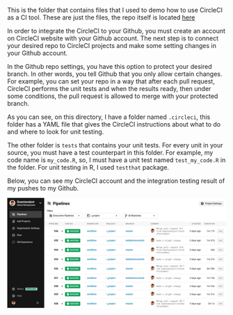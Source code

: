 This is the folder that contains files that I used to demo how to use CircleCI as a CI tool. These are just the files, the repo itself is located [here](github.com/Quantanalyst/r_project)

In order to integrate the CircleCI to your Github, you must create an account on CircleCI website with your Github account. The next step is to connect your desired repo to CircleCI projects and make some setting changes in your Github account. 

In the Github repo settings, you have this option to protect your desired branch. In other words, you tell Github that you only allow certain changes. For example, you can set your repo in a way that after each pull request, CircleCI performs the unit tests and when the results ready, then under some conditions, the pull request is allowed to merge with your protected branch. 

As you can see, on this directory, I have a folder named ```.circleci```, this folder has a YAML file that gives the CircleCI instructions about what to do and where to look for unit testing. 

The other folder is ```tests``` that contains your unit tests. For every unit in your source, you must have a test counterpart in this folder. For example, my code name is ```my_code.R```, so, I must have a unit test named ```test_my_code.R``` in the folder. For unit testing in R, I used ```testthat``` package. 

Below, you can see my CircleCI account and the integration testing result of my pushes to my Github. 

<p align="center"> <img src="images/circleci.png"> </p>